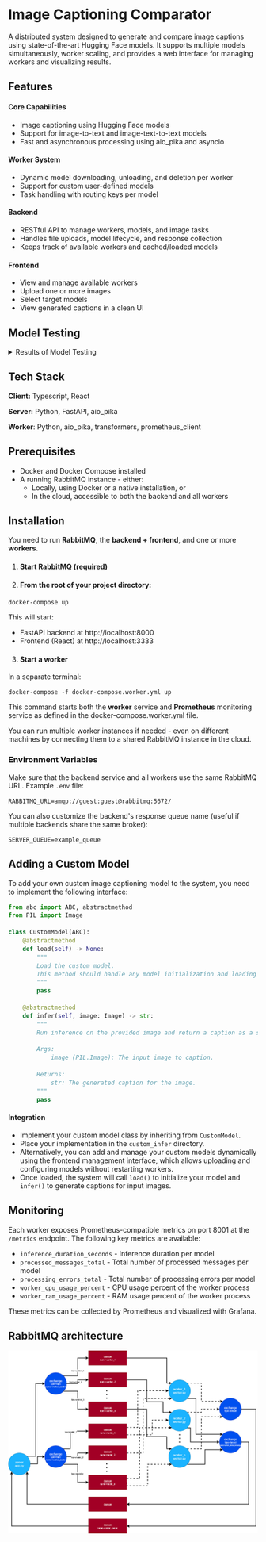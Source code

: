 
# Image Captioning Comparator

A distributed system designed to generate and compare image captions using state-of-the-art Hugging Face models. It supports multiple models simultaneously, worker scaling, and provides a web interface for managing workers and visualizing results.

## Features

#### Core Capabilities
- Image captioning using Hugging Face models
- Support for image-to-text and image-text-to-text models
- Fast and asynchronous processing using aio_pika and asyncio

#### Worker System
- Dynamic model downloading, unloading, and deletion per worker
- Support for custom user-defined models
- Task handling with routing keys per model

#### Backend
- RESTful API to manage workers, models, and image tasks
- Handles file uploads, model lifecycle, and response collection
- Keeps track of available workers and cached/loaded models

#### Frontend
- View and manage available workers
- Upload one or more images
- Select target models
- View generated captions in a clean UI

## Model Testing
<details>
 <summary>Results of Model Testing</summary>
  <h3><a href="https://huggingface.co/cnmoro/mini-image-captioning">cnmoro/mini-image-captioning</a></h3>
  <p>Smallest tested model (34.2M params). Extremely fast, though the captions often don't make sense.</p>
  <img src="https://github.com/arcadio77/image-captioning-comparator/blob/main/images/cnmoro--mini-image-captioning.png" />

  <h3><a href="https://huggingface.co/HuggingFaceTB/SmolVLM-256M-Instruct">HuggingFaceTB/SmolVLM-256M-Instruct</a></h3>
  <p>Good results in most cases, but occasionally stops mid-sentence.</p>
  <img src="https://github.com/arcadio77/image-captioning-comparator/blob/main/images/HuggingFaceTB--SmolVLM-256M-Instruct.png" />

  <h3><a href="https://huggingface.co/Salesforce/blip-image-captioning-base">Salesforce/blip-image-captioning-base</a></h3>
  <p>Efficient and compact. Produces short but relatively expressive descriptions.</p>
  <img src="https://github.com/arcadio77/image-captioning-comparator/blob/main/images/Salesforce--blip-image-captioning-base.png" />

  <h3><a href="https://huggingface.co/microsoft/git-base">microsoft/git-base</a></h3>
  <p>Generates short and very generic captions that often lack detail.</p>
  <img src="https://github.com/arcadio77/image-captioning-comparator/blob/main/images/microsoft--git-base.png" />

  <h3><a href="https://huggingface.co/microsoft/git-large">microsoft/git-large</a></h3>
  <p>Captures more detail than the smaller version, but still produces short captions.</p>
  <img src="https://github.com/arcadio77/image-captioning-comparator/blob/main/images/microsoft--git-large.png" />

  <h3><a href="https://huggingface.co/nlpconnect/vit-gpt2-image-captioning">nlpconnect/vit-gpt2-image-captioning</a></h3>
  <p>Generates fairly detailed captions, but often hallucinates elements loosely related to the image.</p>
  <img src="https://github.com/arcadio77/image-captioning-comparator/blob/main/images/nlpconnect--vit-gpt2-image-captioning.png" />

  <h3><a href="https://huggingface.co/noamrot/FuseCap_Image_Captioning">noamrot/FuseCap_Image_Captioning</a></h3>
  <p>Generates long, rich descriptions with impressive vocabulary and good speed, but often includes fabricated details and occasionally leaves captions unfinished.</p>
  <img src="https://github.com/arcadio77/image-captioning-comparator/blob/main/images/noamrot--FuseCap_Image_Captioning.png" />
</details>


## Tech Stack

**Client:** Typescript, React

**Server:** Python, FastAPI, aio_pika

**Worker**: Python, aio_pika, transformers, prometheus_client

## Prerequisites
* Docker and Docker Compose installed
* A running RabbitMQ instance - either:
  * Locally, using Docker or a native installation, or
  * In the cloud, accessible to both the backend and all workers

## Installation

You need to run **RabbitMQ**, the **backend + frontend**, and one or more **workers**.

1. #### Start RabbitMQ (required) 
2. #### From the root of your project directory:
```
docker-compose up
```
This will start:
* FastAPI backend at http://localhost:8000
* Frontend (React) at http://localhost:3333

3. #### Start a worker
In a separate terminal:
```
docker-compose -f docker-compose.worker.yml up
```
This command starts both the **worker** service and **Prometheus** monitoring service as defined in the docker-compose.worker.yml file.

You can run multiple worker instances if needed - even on different machines by connecting them to a shared RabbitMQ instance in the cloud.

### Environment Variables
Make sure that the backend service and all workers use the same RabbitMQ URL. Example `.env` file:
```
RABBITMQ_URL=amqp://guest:guest@rabbitmq:5672/
```
You can also customize the backend's response queue name (useful if multiple backends share the same broker):
```
SERVER_QUEUE=example_queue
```

## Adding a Custom Model

To add your own custom image captioning model to the system, you need to implement the following interface:

```python
from abc import ABC, abstractmethod
from PIL import Image

class CustomModel(ABC):
    @abstractmethod
    def load(self) -> None:
        """
        Load the custom model.
        This method should handle any model initialization and loading from disk or remote sources.
        """
        pass

    @abstractmethod
    def infer(self, image: Image) -> str:
        """
        Run inference on the provided image and return a caption as a string.
        
        Args:
            image (PIL.Image): The input image to caption.
        
        Returns:
            str: The generated caption for the image.
        """
        pass

```

#### Integration

* Implement your custom model class by inheriting from `CustomModel`.
* Place your implementation in the `custom_infer` directory.
* Alternatively, you can add and manage your custom models dynamically using the frontend management interface, which allows uploading and configuring models without restarting workers.
* Once loaded, the system will call `load()` to initialize your model and `infer()` to generate captions for input images.
## Monitoring

Each worker exposes Prometheus-compatible metrics on port 8001 at the `/metrics` endpoint. The following key metrics are available:

* `inference_duration_seconds` - Inference duration per model
* `processed_messages_total` - Total number of processed messages per model
* `processing_errors_total` - Total number of processing errors per model
* `worker_cpu_usage_percent` - CPU usage percent of the worker process 
* `worker_ram_usage_percent` - RAM usage percent of the worker process

These metrics can be collected by Prometheus and visualized with Grafana.

## RabbitMQ architecture
![RabbitMQ architecture](https://github.com/arcadio77/image-captioning-comparator/blob/main/images/rabbitmq_scheme.jpg)
